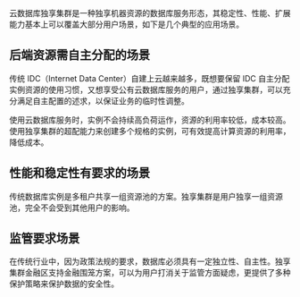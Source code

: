 云数据库独享集群是一种独享机器资源的数据库服务形态，其稳定性、性能、扩展能力基本上可以覆盖大部分用户场景，如下是几个典型的应用场景。

## 后端资源需自主分配的场景
传统 IDC（Internet Data Center）自建上云越来越多，既想要保留 IDC 自主分配实例资源的使用习惯，又想享受公有云数据库服务的用户，通过独享集群，可以充分满足自主配置的述求，以保证业务的临时性调整。

使用云数据库服务时，实例不会持续高负荷运作，资源的利用率较低，成本较高。使用独享集群的超配能力来创建多个规格的实例，可有效提高计算资源的利用率，降低成本。

## 性能和稳定性有要求的场景
传统数据库实例是多租户共享一组资源池的方案。独享集群是用户独享一组资源池，完全不会受到其他用户的影响。

## 监管要求场景
在传统行业中，因为政策法规的要求，数据库必须具有一定独立性、自主性。独享集群金融区支持金融围笼方案，可以为用户打消关于监管方面疑虑，更提供了多种保护策略来保护数据的安全性。
